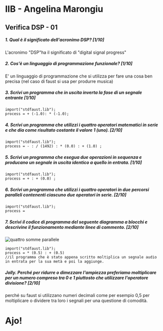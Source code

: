 # IIB - Angelina Marongiu

## Verifica DSP - 01

##### 1. Qual è il significato dell'acronimo _DSP_? [1/10]

L'acronimo "DSP"ha il significato di "digital signal progress"

##### 2. Cos'è un linguaggio di programmazione funzionale? [1/10]

E' un linguaggio di programmazione che si utilizza per fare una cosa ben precisa (nel caso di faust si usa per produrre musica)

##### 3. Scrivi un programma che in uscita inverta la fase di un segnale entrante [1/10]

```
import("stdfaust.lib");
process = + (-1.0): * (-1.0);
```

##### 4. Scrivi un programma che utilizzi i quattro operatori matematici in serie e che dia come risultato costante il valore 1 (_uno_). [2/10]

```
import("stdfaust.lib");
process = - : / (1492) : * (0.0) : + (1.0) ;
```

##### 5. Scrivi un programma che esegua due operazioni in sequenza e producano un segnale in uscita identico a quello in entrata. [1/10]

```
import("stdfaust.lib");
process = + : + (0.0) ;
```

##### 6. Scrivi un programma che utilizzi i quattro operatori in due percorsi paralleli contenenti ciascuno due operatori in serie. [2/10]

```
import("stdfaust.lib");
process = 
```

##### 7. Scrivi il codice di programma del seguente diagramma a blocchi e descrivine il funzionamento mediante linee di commento. [2/10]

![quattro somme parallele](https://raw.githubusercontent.com/LSSN/appunti/master/code/verifiche/2019-05-23-verifica-2b-svg/process.svg)

```
import("stdfaust.lib");
process = * (0.5) : + (0.5)
//il programma che è stato appena scritto moltiplica un segnale audio in entrata per la sua metà e poi la aggiunge.			
```

##### Jolly. Perché per ridurre o dimezzare l'ampiezza preferiamo moltiplicare per un numero compreso tra 0 e 1 piuttosto che utilizzare l'operatore divisione? [2/10]

 perché su faust si utilizzano numeri decimali come per esempio 0,5 per moltiplicare o dividere tra loro i segnali per una questione di comodità.

# Ajo!
